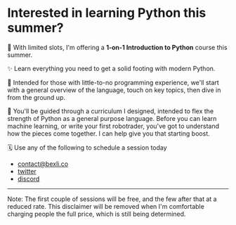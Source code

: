 # Interested in learning Python this summer?

📖 With limited slots, I'm offering a **1-on-1 Introduction to Python** course this summer.

✨ Learn everything you need to get a solid footing with modern Python. 

🔭 Intended for those with little-to-no programming experience, we'll start with a general overview of the language, touch on key topics, then dive in from the ground up.

🚀 You'll be guided through a curriculum I designed, intended to flex the strength of Python as a general purpose language. Before you can learn machine learning, or write your first robotrader, you've got to understand how the pieces come together. I can help give you that starting boost. 

🗓 Use any of the following to schedule a session today
- [contact@bexli.co](mailto:contact@bexli.co)
- [twitter](https://twitter.com/itsbexli) 
- [discord](https://discordapp.com/users/177131156028784640)

---

Note: The first couple of sessions will be free, and the few after that at a reduced rate. This disclaimer will be removed when I'm comfortable charging people the full price, which is still being determined. 
